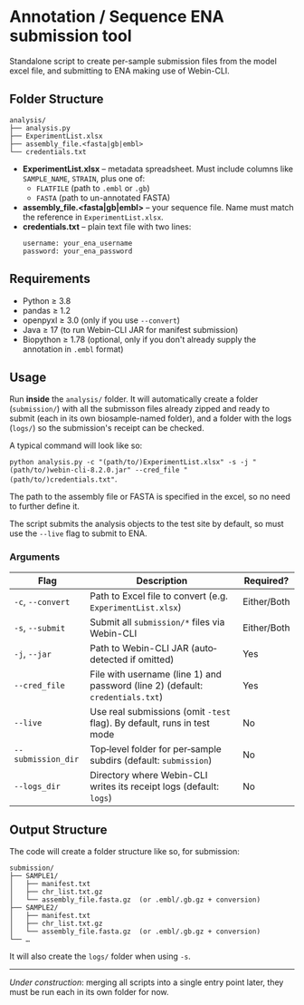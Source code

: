 # Annotation / Sequence ENA submission tool

Standalone script to create per-sample submission files from the model excel file, and submitting to ENA making use of Webin-CLI.

## Folder Structure

```
analysis/
├── analysis.py
├── ExperimentList.xlsx
├── assembly_file.<fasta|gb|embl>
└── credentials.txt
```

- **ExperimentList.xlsx** – metadata spreadsheet. Must include columns like `SAMPLE_NAME`, `STRAIN`, plus one of:
  - `FLATFILE` (path to `.embl` or `.gb`)  
  - `FASTA` (path to un-annotated FASTA)
- **assembly_file.<fasta|gb|embl>** – your sequence file. Name must match the reference in `ExperimentList.xlsx`.
- **credentials.txt** – plain text file with two lines:
  ```
  username: your_ena_username
  password: your_ena_password
  ```

## Requirements

- Python ≥ 3.8  
- pandas ≥ 1.2 
- openpyxl ≥ 3.0 (only if you use `--convert`)
- Java ≥ 17 (to run Webin-CLI JAR for manifest submission)
- Biopython ≥ 1.78 (optional, only if you don't already supply the annotation in `.embl` format)

## Usage

Run **inside** the `analysis/` folder. It will automatically create a folder (`submission/`) with all the submisson files already zipped and ready to submit (each in its own biosample-named folder), and a folder with the logs (`logs/`) so the submission's receipt can be checked.

A typical command will look like so:

`python analysis.py -c "(path/to/)ExperimentList.xlsx" -s -j "(path/to/)webin-cli-8.2.0.jar" --cred_file "(path/to/)credentials.txt"`.

The path to the assembly file or FASTA is specified in the excel, so no need to further define it.

The script submits the analysis objects to the test site by default, so must use the `--live` flag to submit to ENA.

### Arguments


| Flag                       | Description                                                                                         | Required? |
|----------------------------|-----------------------------------------------------------------------------------------------------|-----------|
| `-c`, `--convert`          | Path to Excel file to convert (e.g. `ExperimentList.xlsx`)                                                 | Either/Both       |
| `-s`, `--submit`           | Submit all `submission/*` files via Webin-CLI                                           | Either/Both        |
| `-j`, `--jar`              | Path to Webin-CLI JAR (auto‐detected if omitted)                                                     | Yes        |
| `--cred_file`              | File with username (line 1) and password (line 2) (default: `credentials.txt`)                       | Yes        |
| `--live`                   | Use real submissions (omit `-test` flag). By default, runs in test mode                               | No        |
| `--submission_dir`         | Top‐level folder for per‐sample subdirs (default: `submission`)                                       | No        |
| `--logs_dir`               | Directory where Webin-CLI writes its receipt logs (default: `logs`)                                  | No        |


## Output Structure

The code will create a folder structure like so, for submission:

```
submission/
├── SAMPLE1/
│   ├── manifest.txt
│   ├── chr_list.txt.gz
│   └── assembly_file.fasta.gz  (or .embl/.gb.gz + conversion)
├── SAMPLE2/
│   ├── manifest.txt
│   ├── chr_list.txt.gz
│   └── assembly_file.fasta.gz  (or .embl/.gb.gz + conversion)
└── …
```

It will also create the `logs/` folder when using `-s`.

---

*Under construction*: merging all scripts into a single entry point later, they must be run each in its own folder for now.